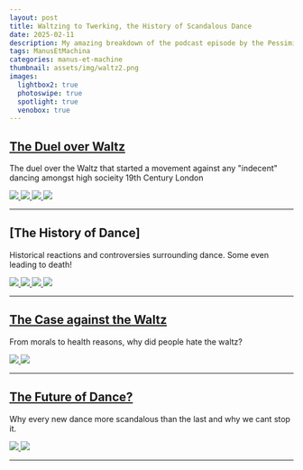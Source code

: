 ```yaml
---
layout: post
title: Waltzing to Twerking, the History of Scandalous Dance
date: 2025-02-11
description: My amazing breakdown of the podcast episode by the Pessimists Archive - Every New Dance Used To Be Scandalous
tags: ManusEtMachina
categories: manus-et-machine
thumbnail: assets/img/waltz2.png
images:
  lightbox2: true
  photoswipe: true
  spotlight: true
  venobox: true
---
```


## [The Duel over Waltz](https://regencyfictionwriters.org/theodore-hook-forgotten-genius-epic-prankster/)

The duel over the Waltz that started a movement against any "indecent" dancing amongst high socieity 19th Century London

<div class="spotlight-group">
    <a class="spotlight" href="assets/img/indiandance.jpeg">
        <img src="assets/img/indiandance.jpeg" class="img-fluid rounded z-depth-1 w-100" />
    </a>
    <a class="spotlight" href="assets/img/dancersofcolbeck.jpg">
        <img src="assets/img/dancersofcolbeck.jpg" class="img-fluid rounded z-depth-1 w-100" />
    </a>
    <a class="spotlight" href="assets/img/fertilitydance.jpg">
        <img src="assets/img/fertilitydance.jpg" class="img-fluid rounded z-depth-1 w-100" />
    </a>
    <a class="spotlight" href="assets/img/waltz2.jpg">
        <img src="assets/img/waltz2.jpg" class="img-fluid rounded z-depth-1 w-100" />
    </a>
</div>

---

## [The History of Dance]

Historical reactions and controversies surrounding dance. Some even leading to death!

<div class="spotlight-group">
    <a class="spotlight" href="assets/img/indiandance.jpeg">
        <img src="assets/img/indiandance.jpeg" class="img-fluid rounded z-depth-1 w-100" />
    </a>
    <a class="spotlight" href="assets/img/dancersofcolbeck.jpg">
        <img src="assets/img/dancersofcolbeck.jpg" class="img-fluid rounded z-depth-1 w-100" />
    </a>
    <a class="spotlight" href="assets/img/fertilitydance.jpg">
        <img src="assets/img/fertilitydance.jpg" class="img-fluid rounded z-depth-1 w-100" />
    </a>
    <a class="spotlight" href="assets/img/waltz2.jpg">
        <img src="assets/img/waltz2.jpg" class="img-fluid rounded z-depth-1 w-100" />
    </a>
</div>

---

## [The Case against the Waltz](https://www.nationalgeographic.com/history/history-magazine/article/history-waltz-dance-vienna)

From morals to health reasons, why did people hate the waltz?

<div class="spotlight-group">
    <a class="spotlight" href="assets/img/victoriawaltz.jpg">
        <img src="assets/img/victoriawaltz.jpg" class="img-fluid rounded z-depth-1 w-100" />
    </a>
    <a class="spotlight" href="assets/img/spinning.jpg">
        <img src="assets/img/spinning.jpg" class="img-fluid rounded z-depth-1 w-100" />
    </a>
</div>

---

## [The Future of Dance?]()

Why every new dance more scandalous than the last and why we cant stop it.

<div class="spotlight-group">
    <a class="spotlight" href="assets/img/polka.jpg">
        <img src="assets/img/polka.jpg" class="img-fluid rounded z-depth-1 w-100" />
    </a>
    <a class="spotlight" href="assets/img/highschooldance.jpg">
        <img src="assets/img/highschooldance.jpg" class="img-fluid rounded z-depth-1 w-100" />
    </a>
</div>

---
